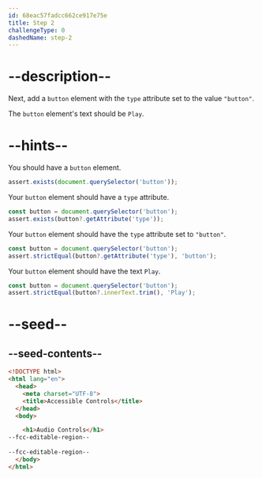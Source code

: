 ```yaml
---
id: 68eac57fadcc662ce917e75e
title: Step 2
challengeType: 0
dashedName: step-2
---
```


# --description--

Next, add a `button` element with the `type` attribute set to the value `"button"`.

The `button` element's text should be `Play`.

# --hints--

You should have a `button` element.

```js
assert.exists(document.querySelector('button'));
```

Your `button` element should have a `type` attribute.

```js
const button = document.querySelector('button');
assert.exists(button?.getAttribute('type'));
```

Your `button` element should have the `type` attribute set to `"button"`.

```js
const button = document.querySelector('button');
assert.strictEqual(button?.getAttribute('type'), 'button');
```

Your `button` element should have the text `Play`.

```js
const button = document.querySelector('button');
assert.strictEqual(button?.innerText.trim(), 'Play');
```

# --seed--

## --seed-contents--

```html
<!DOCTYPE html>
<html lang="en">
  <head>
    <meta charset="UTF-8">
    <title>Accessible Controls</title>
  </head>
  <body>

    <h1>Audio Controls</h1>
--fcc-editable-region--
    
--fcc-editable-region--
  </body>
</html>
```
